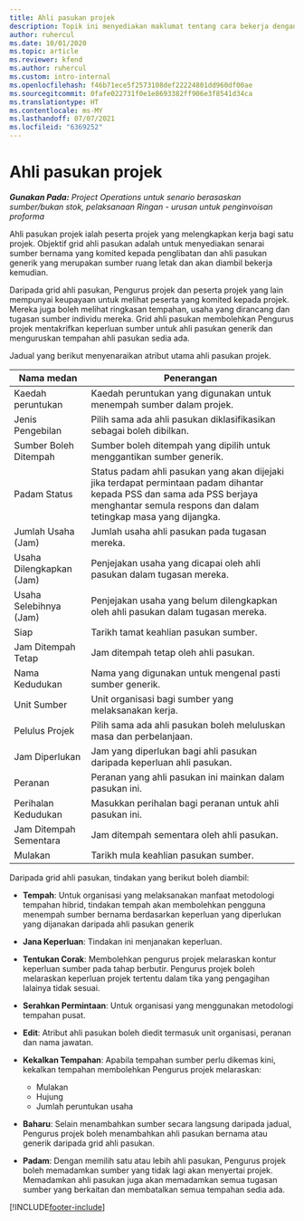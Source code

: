 ```yaml
---
title: Ahli pasukan projek
description: Topik ini menyediakan maklumat tentang cara bekerja dengan maklumat, atribut dan penjadualan ahli pasukan projek.
author: ruhercul
ms.date: 10/01/2020
ms.topic: article
ms.reviewer: kfend
ms.author: ruhercul
ms.custom: intro-internal
ms.openlocfilehash: f46b71ece5f2573108def22224801dd960df00ae
ms.sourcegitcommit: 0fafe022731f0e1e8693382ff906e3f8541d34ca
ms.translationtype: HT
ms.contentlocale: ms-MY
ms.lasthandoff: 07/07/2021
ms.locfileid: "6369252"
---
```

# <a name="project-team-members"></a>Ahli pasukan projek

_**Gunakan Pada:** Project Operations untuk senario berasaskan sumber/bukan stok, pelaksanaan Ringan - urusan untuk penginvoisan proforma_

Ahli pasukan projek ialah peserta projek yang melengkapkan kerja bagi satu projek. Objektif grid ahli pasukan adalah untuk menyediakan senarai sumber bernama yang komited kepada penglibatan dan ahli pasukan generik yang merupakan sumber ruang letak dan akan diambil bekerja kemudian.

Daripada grid ahli pasukan, Pengurus projek dan peserta projek yang lain mempunyai keupayaan untuk melihat peserta yang komited kepada projek. Mereka juga boleh melihat ringkasan tempahan, usaha yang dirancang dan tugasan sumber individu mereka. Grid ahli pasukan membolehkan Pengurus projek mentakrifkan keperluan sumber untuk ahli pasukan generik dan menguruskan tempahan ahli pasukan sedia ada.

Jadual yang berikut menyenaraikan atribut utama ahli pasukan projek.

| Nama medan          | Penerangan                                                                                                                                                                  |
|--------------------------|-----------------------------------------------------------------------------------------------------------------------------------------------------------------------------------|
| Kaedah peruntukan        | Kaedah peruntukan yang digunakan untuk menempah sumber dalam projek.                                                                         |
| Jenis Pengebilan             | Pilih sama ada ahli pasukan diklasifikasikan sebagai boleh dibilkan.                                                                                                                                       |
| Sumber Boleh Ditempah        | Sumber boleh ditempah yang dipilih untuk menggantikan sumber generik.                                                                                                                   |
| Padam Status            | Status padam ahli pasukan yang akan dijejaki jika terdapat permintaan padam dihantar kepada PSS dan sama ada PSS berjaya menghantar semula respons dan dalam tetingkap masa yang dijangka. |
| Jumlah Usaha (Jam)     | Jumlah usaha ahli pasukan pada tugasan mereka.                                                                                                                         |
| Usaha Dilengkapkan (Jam) | Penjejakan usaha yang dicapai oleh ahli pasukan dalam tugasan mereka.                                                                                           |
| Usaha Selebihnya (Jam) | Penjejakan usaha yang belum dilengkapkan oleh ahli pasukan dalam tugasan mereka.                                                                                    |
| Siap                   | Tarikh tamat keahlian pasukan sumber.                                                                                                                                            |
| Jam Ditempah Tetap        | Jam ditempah tetap oleh ahli pasukan.                                                                                                                                                                |
| Nama Kedudukan            | Nama yang digunakan untuk mengenal pasti sumber generik.                                                                                                                                   |
| Unit Sumber          | Unit organisasi bagi sumber yang melaksanakan kerja.                                                                                                                      |
| Pelulus Projek         | Pilih sama ada ahli pasukan boleh meluluskan masa dan perbelanjaan.                                                                                                                     |
| Jam Diperlukan           | Jam yang diperlukan bagi ahli pasukan daripada keperluan ahli pasukan.                                                                                                                       |
| Peranan                     | Peranan yang ahli pasukan ini mainkan dalam pasukan ini.                                                                                                                                |
| Perihalan Kedudukan     | Masukkan perihalan bagi peranan untuk ahli pasukan ini.                                                                                                                             |
| Jam Ditempah Sementara        | Jam ditempah sementara oleh ahli pasukan.                                                                                                                                                                 |
| Mulakan                    | Tarikh mula keahlian pasukan sumber.                                                                                                                                          |

Daripada grid ahli pasukan, tindakan yang berikut boleh diambil:

- **Tempah**: Untuk organisasi yang melaksanakan manfaat metodologi tempahan hibrid, tindakan tempah akan membolehkan pengguna menempah sumber bernama berdasarkan keperluan yang diperlukan yang dijanakan daripada ahli pasukan generik
- **Jana Keperluan**: Tindakan ini menjanakan keperluan.
- **Tentukan Corak**: Membolehkan pengurus projek melaraskan kontur keperluan sumber pada tahap berbutir. Pengurus projek boleh melaraskan keperluan projek tertentu dalam tika yang pengagihan lalainya tidak sesuai.
- **Serahkan Permintaan**: Untuk organisasi yang menggunakan metodologi tempahan pusat.
- **Edit**: Atribut ahli pasukan boleh diedit termasuk unit organisasi, peranan dan nama jawatan.
- **Kekalkan Tempahan**: Apabila tempahan sumber perlu dikemas kini, kekalkan tempahan membolehkan Pengurus projek melaraskan:

    - Mulakan
    - Hujung
    - Jumlah peruntukan usaha

- **Baharu**: Selain menambahkan sumber secara langsung daripada jadual, Pengurus projek boleh menambahkan ahli pasukan bernama atau generik daripada grid ahli pasukan.
- **Padam**: Dengan memilih satu atau lebih ahli pasukan, Pengurus projek boleh memadamkan sumber yang tidak lagi akan menyertai projek. Memadamkan ahli pasukan juga akan memadamkan semua tugasan sumber yang berkaitan dan membatalkan semua tempahan sedia ada.


[!INCLUDE[footer-include](../includes/footer-banner.md)]